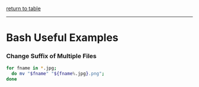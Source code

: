[return to table](../README.md)

---

# Bash Useful Examples


### Change Suffix of Multiple Files
```bash
for fname in *.jpg;
  do mv "$fname" "${fname%.jpg}.png";
done
```

